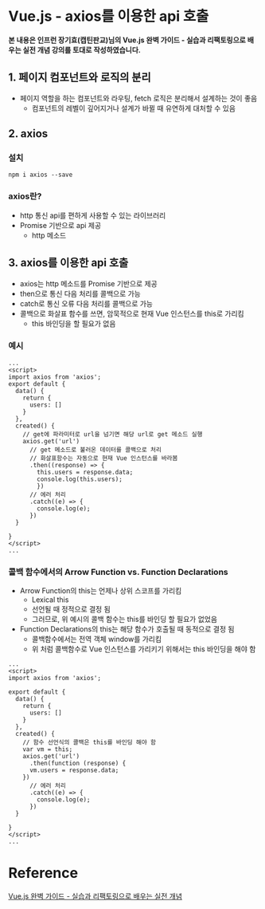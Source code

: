 # Vue.js - axios를 이용한 api 호출

**본 내용은 인프런 장기효(캡틴판교)님의 Vue.js 완벽 가이드 - 실습과 리팩토링으로 배우는 실전 개념 강의를 토대로 작성하였습니다.**



## 1. 페이지 컴포넌트와 로직의 분리

* 페이지 역할을 하는 컴포넌트와 라우팅, fetch 로직은 분리해서 설계하는 것이 좋음
  * 컴포넌트의 레벨이 깊어지거나 설계가 바뀔 때 유연하게 대처할 수 있음



## 2. axios

### 설치

```shell
npm i axios --save
```



### axios란?

* http 통신 api를 편하게 사용할 수 있는 라이브러리
* Promise 기반으로 api 제공
  * http 메소드



## 3. axios를 이용한 api 호출

* axios는 http 메소드를 Promise 기반으로 제공
* then으로 통신 다음 처리를 콜백으로 가능
* catch로 통신 오류 다음 처리를 콜백으로 가능
* 콜백으로 화살표 함수를 쓰면, 암묵적으로 현재 Vue 인스턴스를 this로 가리킴
  * this 바인딩을 할 필요가 없음



### 예시

```Vue
...
<script>
import axios from 'axios';
export default {
  data() {
    return {
      users: []
    }
  },
  created() {
    // get에 파라미터로 url을 넘기면 해당 url로 get 메소드 실행
    axios.get('url')
      // get 메소드로 불러온 데이터를 콜백으로 처리
      // 화살표함수는 자동으로 현재 Vue 인스턴스를 바라봄
      .then((response) => {
        this.users = response.data;
        console.log(this.users);
        })
      // 에러 처리
      .catch((e) => {
        console.log(e);
      })
  }

}
</script>
...
```



### 콜백 함수에서의 Arrow Function vs. Function Declarations

* Arrow Function의 this는 언제나 상위 스코프를 가리킴
  *  Lexical this
  * 선언될 때 정적으로 결정 됨
  * 그러므로, 위 예시의 콜백 함수는 this를 바인딩 할 필요가 없었음
* Function Declarations의 this는 해당 함수가 호출될 때 동적으로 결정 됨
  * 콜백함수에서는 전역 객체 window를 가리킴
  * 위 처럼 콜백함수로 Vue 인스턴스를 가리키기 위해서는 this 바인딩을 해야 함

```Vue
...
<script>
import axios from 'axios';

export default {
  data() {
    return {
      users: []
    }
  },
  created() {
    // 함수 선언식의 콜백은 this를 바인딩 해야 함
    var vm = this;
    axios.get('url')
      .then(function (response) {
      vm.users = response.data;
    })
      // 에러 처리
      .catch((e) => {
        console.log(e);
      })
  }

}
</script>
...
```



# Reference

[Vue.js 완벽 가이드 - 실습과 리팩토링으로 배우는 실전 개념](https://www.inflearn.com/course/vue-js/dashboard)

